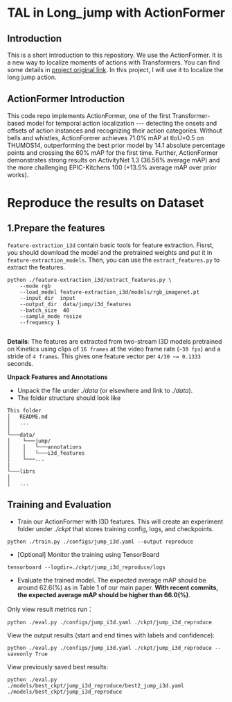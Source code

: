 # TAL in Long_jump with ActionFormer
## Introduction
This is a short introduction to this repository. We use the ActionFormer. It is a new way to localize moments of actions with Transformers. You can find some details in [project original link](https://github.com/happyharrycn/actionformer_release). In this project, I will use it to localize the long jump action. 

## ActionFormer Introduction
This code repo implements ActionFormer, one of the first Transformer-based model for temporal action localization --- detecting the onsets and offsets of action instances and recognizing their action categories. Without bells and whistles, ActionFormer achieves 71.0% mAP at tIoU=0.5 on THUMOS14, outperforming the best prior model by 14.1 absolute percentage points and crossing the 60% mAP for the first time. Further, ActionFormer demonstrates strong results on ActivityNet 1.3 (36.56% average mAP) and the more challenging EPIC-Kitchens 100 (+13.5% average mAP over prior works).

# Reproduce the results on Dataset

## 1.Prepare the features
`feature-extraction_i3d` contain basic tools for feature extraction. Fisrst, you should download the model and the pretrained weights and put it in `feature-extraction_models`. Then, you can use the `extract_features.py` to extract the features.

```shell
python ./feature-extraction_i3d/extract_features.py \
    --mode rgb
    --load_model feature-extraction_i3d/models/rgb_imagenet.pt
    --input_dir  input 
    --output_dir  data/jump/i3d_features
    --batch_size  40
    --sample_mode resize
    --frequency 1
    
```

**Details**: The features are extracted from two-stream I3D models pretrained on Kinetics using clips of `16 frames` at the video frame rate (`~30 fps`) and a stride of `4 frames`. This gives one feature vector per `4/30 ~= 0.1333` seconds.

**Unpack Features and Annotations**
* Unpack the file under *./data* (or elsewhere and link to *./data*).
* The folder structure should look like
```
This folder
│   README.md
│   ...  
│
└───data/
│    └───jump/
│    │	 └───annotations
│    │	 └───i3d_features   
│    └───...
|
└───librs
│
│   ...
```

## Training and Evaluation
* Train our ActionFormer with I3D features. This will create an experiment folder under *./ckpt* that stores training config, logs, and checkpoints.
```shell
python ./train.py ./configs/jump_i3d.yaml --output reproduce
```
* [Optional] Monitor the training using TensorBoard
```shell
tensorboard --logdir=./ckpt/jump_i3d_reproduce/logs
```
* Evaluate the trained model. The expected average mAP should be around 62.6(%) as in Table 1 of our main paper. **With recent commits, the expected average mAP should be higher than 66.0(%)**.

Only view result metrics run：
```shell
python ./eval.py ./configs/jump_i3d.yaml ./ckpt/jump_i3d_reproduce 
```
View the output results (start and end times with labels and confidence):
```shell
python ./eval.py ./configs/jump_i3d.yaml ./ckpt/jump_i3d_reproduce --saveonly True
```

View previously saved best results:
```shell
python ./eval.py ./models/best_ckpt/jump_i3d_reproduce/best2_jump_i3d.yaml ./models/best_ckpt/jump_i3d_reproduce 
```